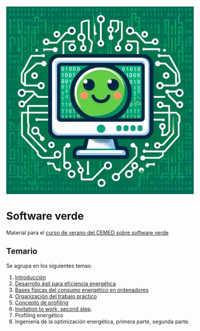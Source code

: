 ![Software verde](img/green-software.jpeg)

# Software verde

Material para el [curso de verano del CEMED sobre software
verde](https://cemed.ugr.es/curso/24al01/)

## Temario

Se agrupa en los siguientes temas:

1. [Introducción](preso/intro.html)
2. [Desarrollo ágil para eficiencia energética](preso/ágil.html)
3. [Bases físicas del consumo energético en
   ordenadores](https://docs.google.com/presentation/d/1ZsAap01ROmXZiKleVN-6EAEClY82WSpQvXpZ5mh-8MA/edit?usp=sharing)
4. [Organización del trabajo práctico](preso/trabajo-1.html)   
5. [Concepto de profiling](https://docs.google.com/presentation/d/1agzc9AKpeNZCiy3Ttt2ciMsnR1ygMVQ9/edit#slide=id.p1)
6. [Invitation to work, second step](preso/trabajo-2.html).
6. Profiling energético
7. Ingeniería de la optimización energética, primera parte, segunda parte.

